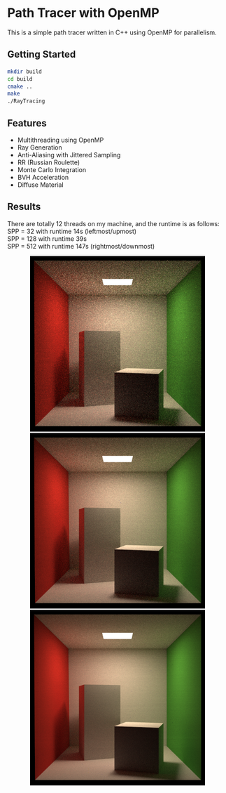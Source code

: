 # Path Tracer with OpenMP

This is a simple path tracer written in C++ using OpenMP for parallelism.

## Getting Started

```bash
mkdir build
cd build
cmake ..
make
./RayTracing
```

## Features

* Multithreading using OpenMP
* Ray Generation
* Anti-Aliasing with Jittered Sampling
* RR (Russian Roulette)
* Monte Carlo Integration
* BVH Acceleration
* Diffuse Material

## Results

There are totally 12 threads on my machine, and the runtime is as follows: \
SPP = 32 with runtime 14s (leftmost/upmost) \
SPP = 128 with runtime 39s \
SPP = 512 with runtime 147s (rightmost/downmost)

<p align="center">
    <img src="misc/7_spp_32.png" style="height: 400px;"/> <img src="misc/7_spp_128.png" style="height: 400px;"/> <img src="misc/7_spp_512.png" style="height: 400px;"/>
</p>
